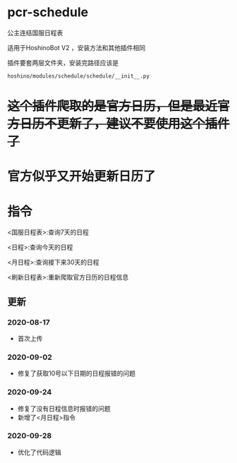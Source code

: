 # pcr-schedule
公主连结国服日程表


适用于HoshinoBot V2 ，安装方法和其他插件相同


插件要套两层文件夹，安装完路径应该是
```
hoshino/modules/schedule/schedule/__init__.py
```
# ~~这个插件爬取的是官方日历，但是最近官方日历不更新了，建议不要使用这个插件了~~
# 官方似乎又开始更新日历了


# 指令

<国服日程表>:查询7天的日程

<日程>:查询今天的日程

<月日程>:查询接下来30天的日程

<刷新日程表>:重新爬取官方日历的日程信息






## 更新


### 2020-08-17
* 首次上传
### 2020-09-02
* 修复了获取10号以下日期的日程报错的问题
### 2020-09-24
* 修复了没有日程信息时报错的问题
* 新增了<月日程>指令
### 2020-09-28
* 优化了代码逻辑
